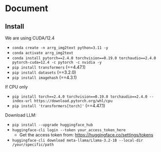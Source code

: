 # Document

## Install

We are using CUDA/12.4

- `conda create -n arrg_img2text python=3.11 -y`
- `conda activate arrg_img2text`
- `conda install pytorch==2.4.0 torchvision==0.19.0 torchaudio==2.4.0 pytorch-cuda=12.4 -c pytorch -c nvidia -y`
- `pip install transformers` (==4.47.1)
- `pip install datasets` (==3.2.0)
- `pip install imagehash` (==4.3.1)
<!-- - `pip install tensorboard` (==2.18.0) -->

If CPU only

- `pip install torch==2.4.0 torchvision==0.19.0 torchaudio==2.4.0 --index-url https://download.pytorch.org/whl/cpu`
- `pip install 'transformers[torch]'` (==4.47.1)

Download LLM:

- `pip install --upgrade huggingface_hub`
- `huggingface-cli login --token your_access_token_here`
    - Get the access token from: https://huggingface.co/settings/tokens
- `huggingface-cli download meta-llama/Llama-3.2-1B --local-dir /your/specific/path`